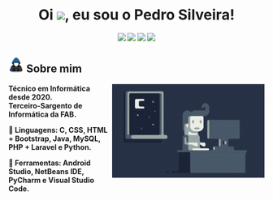 <h1 align="center"><b>Oi <picture><img src="https://i.imgur.com/QC52zc6.gif" width=30px></picture>, eu sou o Pedro Silveira!</h1>
<p align="center">
<img src="https://img.shields.io/badge/Age-26-blue" />
  <img src="https://img.shields.io/badge/Focus-Machine%20Learning-brightgreen" />
  <img src="https://img.shields.io/badge/Lives-Sri%20Lanka-success" />
  <img src="https://img.shields.io/badge/Languages-English%20%26%20Sinhala-brightgreen" />
</p>

## <picture><img src = "https://github.com/0xAbdulKhalid/0xAbdulKhalid/raw/main/assets/mdImages/about_me.gif" width = 30px></picture> **Sobre mim**
<picture><img alt="Night Coding" src="https://raw.githubusercontent.com/AVS1508/AVS1508/master/assets/Night-Coding.gif" align="right"/></picture>

<p align="left"> 
  <strong>Técnico em Informática</strong> desde 2020.<br>
  Terceiro-Sargento de Informática da FAB.
</p>


<p align="left">
  🦄 Linguagens: <strong>C, CSS, HTML + Bootstrap, Java, MySQL, PHP + Laravel e Python.</strong>
</p>

<p align="left">
  💼 Ferramentas: <strong>Android Studio, NetBeans IDE, PyCharm e Visual Studio Code.</strong>
</p>
